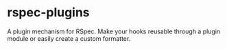 rspec-plugins
=============

A plugin mechanism for RSpec. Make your hooks reusable through a plugin module or easily create a custom formatter.

